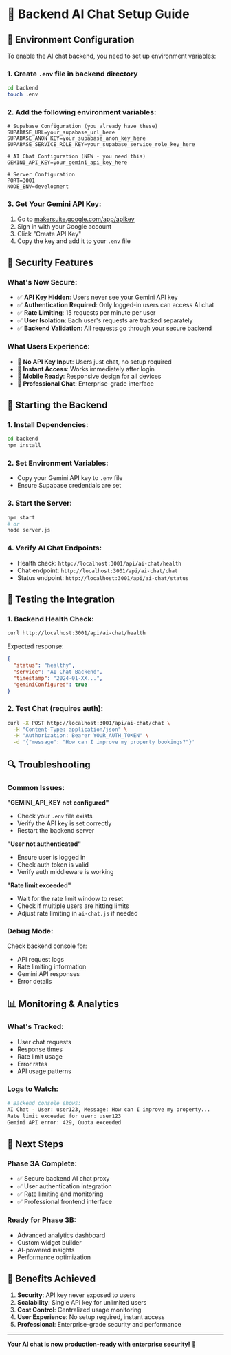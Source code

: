 # 🔧 Backend AI Chat Setup Guide

## 🚀 **Environment Configuration**

To enable the AI chat backend, you need to set up environment variables:

### **1. Create `.env` file in backend directory**

```bash
cd backend
touch .env
```

### **2. Add the following environment variables:**

```env
# Supabase Configuration (you already have these)
SUPABASE_URL=your_supabase_url_here
SUPABASE_ANON_KEY=your_supabase_anon_key_here
SUPABASE_SERVICE_ROLE_KEY=your_supabase_service_role_key_here

# AI Chat Configuration (NEW - you need this)
GEMINI_API_KEY=your_gemini_api_key_here

# Server Configuration
PORT=3001
NODE_ENV=development
```

### **3. Get Your Gemini API Key:**

1. Go to [makersuite.google.com/app/apikey](https://makersuite.google.com/app/apikey)
2. Sign in with your Google account
3. Click "Create API Key"
4. Copy the key and add it to your `.env` file

## 🔐 **Security Features**

### **What's Now Secure:**
- ✅ **API Key Hidden**: Users never see your Gemini API key
- ✅ **Authentication Required**: Only logged-in users can access AI chat
- ✅ **Rate Limiting**: 15 requests per minute per user
- ✅ **User Isolation**: Each user's requests are tracked separately
- ✅ **Backend Validation**: All requests go through your secure backend

### **What Users Experience:**
- 🔑 **No API Key Input**: Users just chat, no setup required
- 🚀 **Instant Access**: Works immediately after login
- 📱 **Mobile Ready**: Responsive design for all devices
- 💬 **Professional Chat**: Enterprise-grade interface

## 🚀 **Starting the Backend**

### **1. Install Dependencies:**
```bash
cd backend
npm install
```

### **2. Set Environment Variables:**
- Copy your Gemini API key to `.env` file
- Ensure Supabase credentials are set

### **3. Start the Server:**
```bash
npm start
# or
node server.js
```

### **4. Verify AI Chat Endpoints:**
- Health check: `http://localhost:3001/api/ai-chat/health`
- Chat endpoint: `http://localhost:3001/api/ai-chat/chat`
- Status endpoint: `http://localhost:3001/api/ai-chat/status`

## 🧪 **Testing the Integration**

### **1. Backend Health Check:**
```bash
curl http://localhost:3001/api/ai-chat/health
```

Expected response:
```json
{
  "status": "healthy",
  "service": "AI Chat Backend",
  "timestamp": "2024-01-XX...",
  "geminiConfigured": true
}
```

### **2. Test Chat (requires auth):**
```bash
curl -X POST http://localhost:3001/api/ai-chat/chat \
  -H "Content-Type: application/json" \
  -H "Authorization: Bearer YOUR_AUTH_TOKEN" \
  -d '{"message": "How can I improve my property bookings?"}'
```

## 🔍 **Troubleshooting**

### **Common Issues:**

**"GEMINI_API_KEY not configured"**
- Check your `.env` file exists
- Verify the API key is set correctly
- Restart the backend server

**"User not authenticated"**
- Ensure user is logged in
- Check auth token is valid
- Verify auth middleware is working

**"Rate limit exceeded"**
- Wait for the rate limit window to reset
- Check if multiple users are hitting limits
- Adjust rate limiting in `ai-chat.js` if needed

### **Debug Mode:**
Check backend console for:
- API request logs
- Rate limiting information
- Gemini API responses
- Error details

## 📊 **Monitoring & Analytics**

### **What's Tracked:**
- User chat requests
- Response times
- Rate limit usage
- Error rates
- API usage patterns

### **Logs to Watch:**
```bash
# Backend console shows:
AI Chat - User: user123, Message: How can I improve my property...
Rate limit exceeded for user: user123
Gemini API error: 429, Quota exceeded
```

## 🎯 **Next Steps**

### **Phase 3A Complete:**
- ✅ Secure backend AI chat proxy
- ✅ User authentication integration
- ✅ Rate limiting and monitoring
- ✅ Professional frontend interface

### **Ready for Phase 3B:**
- Advanced analytics dashboard
- Custom widget builder
- AI-powered insights
- Performance optimization

## 🌟 **Benefits Achieved**

1. **Security**: API key never exposed to users
2. **Scalability**: Single API key for unlimited users
3. **Cost Control**: Centralized usage monitoring
4. **User Experience**: No setup required, instant access
5. **Professional**: Enterprise-grade security and performance

---

**Your AI chat is now production-ready with enterprise security!** 🚀
